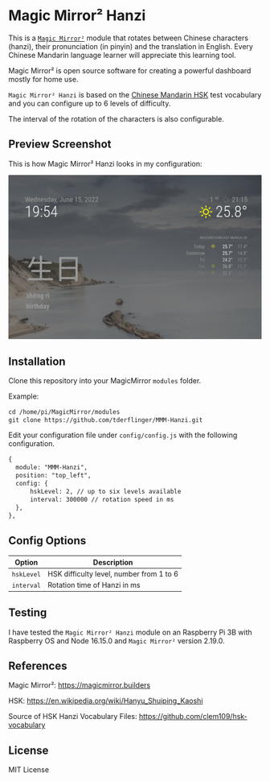 # Magic Mirror² Hanzi

This is a [`Magic Mirror²`](https://magicmirror.builders/) module that rotates between Chinese characters (hanzi), their pronunciation (in pinyin)
and the translation in English.
Every Chinese Mandarin language learner will appreciate this learning tool.

Magic Mirror² is open source software for creating a powerful dashboard mostly for home use.

`Magic Mirror² Hanzi` is based on the [Chinese Mandarin HSK](https://en.wikipedia.org/wiki/Hanyu_Shuiping_Kaoshi) test vocabulary and you can configure up to 6 levels
of difficulty.

The interval of the rotation of the characters is also configurable.

## Preview Screenshot

This is how Magic Mirror² Hanzi looks in my configuration:

![Magic Mirror² Hanzi exmaple screen](./mmm-hanzi-screenshot.png)

## Installation

Clone this repository into your MagicMirror `modules` folder.

Example:

```
cd /home/pi/MagicMirror/modules
git clone https://github.com/tderflinger/MMM-Hanzi.git
```

Edit your configuration file under `config/config.js` with the following configuration.
```
{
  module: "MMM-Hanzi",
  position: "top_left",
  config: {
      hskLevel: 2, // up to six levels available
      interval: 300000 // rotation speed in ms
  },
},
```

## Config Options
| **Option**        | **Description** |
| --- | --- |
| `hskLevel`     | HSK difficulty level, number from 1 to 6 |
| `interval`      | Rotation time of Hanzi in ms |

## Testing

I have tested the `Magic Mirror² Hanzi` module on an Raspberry Pi 3B with Raspberry OS
and Node 16.15.0 and `Magic Mirror²` version 2.19.0.

## References

Magic Mirror²: https://magicmirror.builders

HSK: https://en.wikipedia.org/wiki/Hanyu_Shuiping_Kaoshi

Source of HSK Hanzi Vocabulary Files: https://github.com/clem109/hsk-vocabulary

## License

MIT License